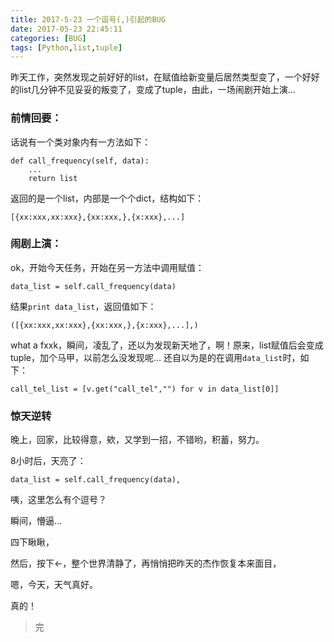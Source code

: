 ```yaml
---
title: 2017-5-23 一个逗号(,)引起的BUG
date: 2017-05-23 22:45:11
categories: [BUG]
tags: [Python,list,tuple]
---
```


昨天工作，突然发现之前好好的list，在赋值给新变量后居然类型变了，一个好好的list几分钟不见妥妥的叛变了，变成了tuple，由此，一场闹剧开始上演...
<!-- more -->
### 前情回要：
话说有一个类对象内有一方法如下：
```
def call_frequency(self, data):
    ...
    return list
```
返回的是一个list，内部是一个个dict，结构如下：
```
[{xx:xxx,xx:xxx},{xx:xxx,},{x:xxx},...]
```
### 闹剧上演：
 ok，开始今天任务，开始在另一方法中调用赋值：
```
data_list = self.call_frequency(data)
```
结果`print data_list`，返回值如下：
```
([{xx:xxx,xx:xxx},{xx:xxx,},{x:xxx},...],)
```
what a fxxk，瞬间，凌乱了，还以为发现新天地了，啊！原来，list赋值后会变成tuple，加个马甲，以前怎么没发现呢...
还自以为是的在调用`data_list`时，如下：
```
call_tel_list = [v.get("call_tel","") for v in data_list[0]]
```
### 惊天逆转
晚上，回家，比较得意，欸，又学到一招，不错哟，积蓄，努力。

8小时后，天亮了：
```
data_list = self.call_frequency(data),
```
咦，这里怎么有个逗号？

瞬间，懵逼...

四下瞅瞅，

然后，按下←，整个世界清静了，再悄悄把昨天的杰作恢复本来面目，

嗯，今天，天气真好。

真的！


<blockquote class="blockquote-center">完</blockquote>
